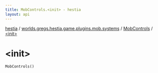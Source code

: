 ```yaml
---
title: MobControls.<init> - hestia
layout: api
---
```


<div class='api-docs-breadcrumbs'><a href="../../index.html">hestia</a> / <a href="../index.html">worlds.gregs.hestia.game.plugins.mob.systems</a> / <a href="index.html">MobControls</a> / <a href="./-init-.html">&lt;init&gt;</a></div>

# &lt;init&gt;

<div class="signature"><code><span class="identifier">MobControls</span><span class="symbol">(</span><span class="symbol">)</span></code></div>
